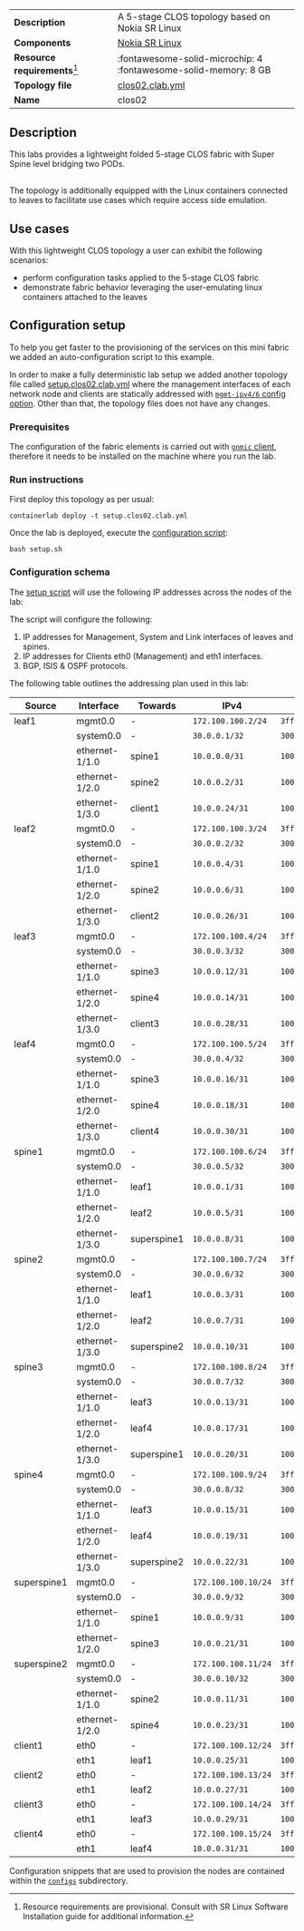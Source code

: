 |                               |                                                                      |
| ----------------------------- | -------------------------------------------------------------------- |
| **Description**               | A 5-stage CLOS topology based on Nokia SR Linux                      |
| **Components**                | [Nokia SR Linux][srl]                                                |
| **Resource requirements**[^1] | :fontawesome-solid-microchip: 4 <br/>:fontawesome-solid-memory: 8 GB |
| **Topology file**             | [clos02.clab.yml][topofile]                                          |
| **Name**                      | clos02                                                               |

## Description

This labs provides a lightweight folded 5-stage CLOS fabric with Super Spine level bridging two PODs.

<div class="mxgraph" style="max-width:100%;border:1px solid transparent;margin:0 auto; display:block;" data-mxgraph="{&quot;page&quot;:7,&quot;zoom&quot;:1.5,&quot;highlight&quot;:&quot;#0000ff&quot;,&quot;nav&quot;:true,&quot;check-visible-state&quot;:true,&quot;resize&quot;:true,&quot;url&quot;:&quot;https://raw.githubusercontent.com/srl-labs/containerlab/diagrams/containerlab.drawio&quot;}"></div>

The topology is additionally equipped with the Linux containers connected to leaves to facilitate use cases which require access side emulation.

## Use cases

With this lightweight CLOS topology a user can exhibit the following scenarios:

* perform configuration tasks applied to the 5-stage CLOS fabric
* demonstrate fabric behavior leveraging the user-emulating linux containers attached to the leaves

## Configuration setup

To help you get faster to the provisioning of the services on this mini fabric we added an auto-configuration script to this example.

In order to make a fully deterministic lab setup we added another topology file called [setup.clos02.clab.yml][setup-topofile] where the management interfaces of each network node and clients are statically addressed with [`mgmt-ipv4/6` config option](../manual/nodes.md#mgmt-ipv4). Other than that, the topology files does not have any changes.

### Prerequisites

The configuration of the fabric elements is carried out with [`gnmic` client](https://gnmic.openconfig.net/install/), therefore it needs to be installed on the machine where you run the lab.

### Run instructions

First deploy this topology as per usual:

```
containerlab deploy -t setup.clos02.clab.yml
```

Once the lab is deployed, execute the [configuration script][setup-script]:

```
bash setup.sh
```

### Configuration schema

The [setup script][setup-script] will use the following IP addresses across the nodes of the lab:

The script will configure the following:

1. IP addresses for Management, System and Link interfaces of leaves and spines.
2. IP addresses for Clients eth0 (Management) and eth1 interfaces.
3. BGP, ISIS & OSPF protocols.

The following table outlines the addressing plan used in this lab:

| Source      | Interface      | Towards     | IPv4                | IPv6                      |
| ----------- | -------------- | ----------- | ------------------- | ------------------------- |
| leaf1       | mgmt0.0        | -           | `172.100.100.2/24`  | `3fff:172:100:100::2/64`  |
|             | system0.0      | -           | `30.0.0.1/32`       | `3000:30:0:0::1/128`      |
|             | ethernet-1/1.0 | spine1      | `10.0.0.0/31`       | `1000:10:0:0::0/127`      |
|             | ethernet-1/2.0 | spine2      | `10.0.0.2/31`       | `1000:10:0:0::2/127`      |
|             | ethernet-1/3.0 | client1     | `10.0.0.24/31`      | `1000:10:0:0::24/127`     |
| leaf2       | mgmt0.0        | -           | `172.100.100.3/24`  | `3fff:172:100:100::3/64`  |
|             | system0.0      | -           | `30.0.0.2/32`       | `3000:30:0:0::2/128`      |
|             | ethernet-1/1.0 | spine1      | `10.0.0.4/31`       | `1000:10:0:0::4/127`      |
|             | ethernet-1/2.0 | spine2      | `10.0.0.6/31`       | `1000:10:0:0::6/127`      |
|             | ethernet-1/3.0 | client2     | `10.0.0.26/31`      | `1000:10:0:0::26/127`     |
| leaf3       | mgmt0.0        | -           | `172.100.100.4/24`  | `3fff:172:100:100::4/64`  |
|             | system0.0      | -           | `30.0.0.3/32`       | `3000:30:0:0::3/128`      |
|             | ethernet-1/1.0 | spine3      | `10.0.0.12/31`      | `1000:10:0:0::12/127`     |
|             | ethernet-1/2.0 | spine4      | `10.0.0.14/31`      | `1000:10:0:0::14/127`     |
|             | ethernet-1/3.0 | client3     | `10.0.0.28/31`      | `1000:10:0:0::28/127`     |
| leaf4       | mgmt0.0        | -           | `172.100.100.5/24`  | `3fff:172:100:100::5/64`  |
|             | system0.0      | -           | `30.0.0.4/32`       | `3000:30:0:0::4/128`      |
|             | ethernet-1/1.0 | spine3      | `10.0.0.16/31`      | `1000:10:0:0::16/127`     |
|             | ethernet-1/2.0 | spine4      | `10.0.0.18/31`      | `1000:10:0:0::18/127`     |
|             | ethernet-1/3.0 | client4     | `10.0.0.30/31`      | `1000:10:0:0::30/127`     |
| spine1      | mgmt0.0        | -           | `172.100.100.6/24`  | `3fff:172:100:100::6/64`  |
|             | system0.0      | -           | `30.0.0.5/32`       | `3000:30:0:0::5/128`      |
|             | ethernet-1/1.0 | leaf1       | `10.0.0.1/31`       | `1000:10:0:0::1/127`      |
|             | ethernet-1/2.0 | leaf2       | `10.0.0.5/31`       | `1000:10:0:0::5/127`      |
|             | ethernet-1/3.0 | superspine1 | `10.0.0.8/31`       | `1000:10:0:0::8/127`      |
| spine2      | mgmt0.0        | -           | `172.100.100.7/24`  | `3fff:172:100:100::7/64`  |
|             | system0.0      | -           | `30.0.0.6/32`       | `3000:30:0:0::6/128`      |
|             | ethernet-1/1.0 | leaf1       | `10.0.0.3/31`       | `1000:10:0:0::3/127`      |
|             | ethernet-1/2.0 | leaf2       | `10.0.0.7/31`       | `1000:10:0:0::7/127`      |
|             | ethernet-1/3.0 | superspine2 | `10.0.0.10/31`      | `1000:10:0:0::10/127`     |
| spine3      | mgmt0.0        | -           | `172.100.100.8/24`  | `3fff:172:100:100::8/64`  |
|             | system0.0      | -           | `30.0.0.7/32`       | `3000:30:0:0::7/128`      |
|             | ethernet-1/1.0 | leaf3       | `10.0.0.13/31`      | `1000:10:0:0::13/127`     |
|             | ethernet-1/2.0 | leaf4       | `10.0.0.17/31`      | `1000:10:0:0::17/127`     |
|             | ethernet-1/3.0 | superspine1 | `10.0.0.20/31`      | `1000:10:0:0::20/127`     |
| spine4      | mgmt0.0        | -           | `172.100.100.9/24`  | `3fff:172:100:100::9/64`  |
|             | system0.0      | -           | `30.0.0.8/32`       | `3000:30:0:0::8/128`      |
|             | ethernet-1/1.0 | leaf3       | `10.0.0.15/31`      | `1000:10:0:0::15/127`     |
|             | ethernet-1/2.0 | leaf4       | `10.0.0.19/31`      | `1000:10:0:0::19/127`     |
|             | ethernet-1/3.0 | superspine2 | `10.0.0.22/31`      | `1000:10:0:0::22/127`     |
| superspine1 | mgmt0.0        | -           | `172.100.100.10/24` | `3fff:172:100:100::10/64` |
|             | system0.0      | -           | `30.0.0.9/32`       | `3000:30:0:0::9/128`      |
|             | ethernet-1/1.0 | spine1      | `10.0.0.9/31`       | `1000:10:0:0::9/127`      |
|             | ethernet-1/2.0 | spine3      | `10.0.0.21/31`      | `1000:10:0:0::21/127`     |
| superspine2 | mgmt0.0        | -           | `172.100.100.11/24` | `3fff:172:100:100::11/64` |
|             | system0.0      | -           | `30.0.0.10/32`      | `3000:30:0:0::10/128`     |
|             | ethernet-1/1.0 | spine2      | `10.0.0.11/31`      | `1000:10:0:0::11/127`     |
|             | ethernet-1/2.0 | spine4      | `10.0.0.23/31`      | `1000:10:0:0::23/127`     |
| client1     | eth0           | -           | `172.100.100.12/24` | `3fff:172:100:100::12/64` |
|             | eth1           | leaf1       | `10.0.0.25/31`      | `1000:10:0:0::25/127`     |
| client2     | eth0           | -           | `172.100.100.13/24` | `3fff:172:100:100::13/64` |
|             | eth1           | leaf2       | `10.0.0.27/31`      | `1000:10:0:0::27/127`     |
| client3     | eth0           | -           | `172.100.100.14/24` | `3fff:172:100:100::14/64` |
|             | eth1           | leaf3       | `10.0.0.29/31`      | `1000:10:0:0::29/127`     |
| client4     | eth0           | -           | `172.100.100.15/24` | `3fff:172:100:100::15/64` |
|             | eth1           | leaf4       | `10.0.0.31/31`      | `1000:10:0:0::31/127`     |

Configuration snippets that are used to provision the nodes are contained within the [`configs`](https://github.com/srl-labs/containerlab/tree/main/lab-examples/clos02/configs) subdirectory.

[srl]: https://www.nokia.com/networks/products/service-router-linux-NOS/
[topofile]: https://github.com/srl-labs/containerlab/tree/main/lab-examples/clos02/clos02.clab.yml
[setup-topofile]: https://github.com/srl-labs/containerlab/tree/main/lab-examples/clos02/setup.clos02.clab.yml
[setup-script]: https://github.com/srl-labs/containerlab/tree/main/lab-examples/clos02/setup.sh

[^1]: Resource requirements are provisional. Consult with SR Linux Software Installation guide for additional information.

<script type="text/javascript" src="https://viewer.diagrams.net/js/viewer-static.min.js" async></script>
